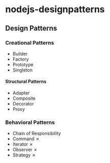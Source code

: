 # nodejs-designpatterns

## Design Patterns

### Creational Patterns

- Builder
- Factory
- Prototype
- Singleton

#### Structural Patterns

- Adapter
- Composite
- Decorator
- Proxy

### Behavioral Patterns

- Chain of Responsibility
- Command ✗
- Iterator ✗
- Observer ✗
- Strategy ✗
